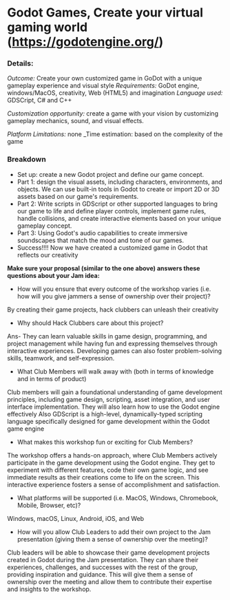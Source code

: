 # Godot Games, Create your virtual gaming world (https://godotengine.org/)
### Details:
_Outcome:_ Create your own customized game in GoDot with a unique gameplay experience and visual style
_Requirements:_ GoDot engine,  windows/MacOS, creativity, Web (HTML5) and imagination
_Language used:_ GDSCript, C# and C++

_Customization opportunity:_ create a game with your vision by customizing gameplay mechanics, sound, and visual effects. 

_Platform Limitations:_ none
_Time estimation: based on the complexity of the game

### Breakdown
- Set up: create a new Godot project and define our game concept. 
- Part 1: design the visual assets, including characters, environments, and objects. We can use built-in tools in Godot to create or import 2D or 3D assets based on our game's requirements.
- Part 2:  Write scripts in GDScript or other supported languages to bring our game to life and define player controls, implement game rules, handle collisions, and create interactive elements based on your unique gameplay concept.
- Part 3: Using Godot's audio capabilities to create immersive soundscapes that match the mood and tone of our games.
- Success!!!! Now we have created a customized game in Godot that reflects our creativity

**Make sure your proposal (similar to the one above) answers these questions about your Jam idea:**
- How will you ensure that every outcome of the workshop varies (i.e. how will you give jammers a sense of ownership over their project)?
   
 By creating their game projects, hack clubbers can unleash their creativity
- Why should Hack Clubbers care about this project?
 
 Ans- They can learn valuable skills in game design, programming, and project management while having fun and expressing themselves through interactive experiences. Developing games can also foster problem-solving skills, teamwork, and self-expression.
- What Club Members will walk away with (both in terms of knowledge and in terms of product)

Club members will gain a foundational understanding of game development principles, including game design, scripting, asset integration, and user interface implementation. They will also learn how to use the Godot engine effectively Also GDScript  is a high-level, dynamically-typed scripting language specifically designed for game development within the Godot game engine
- What makes this workshop fun or exciting for Club Members?
 
 The workshop offers a hands-on approach, where Club Members actively participate in the game development using the Godot engine. They get to experiment with different features, code their own game logic, and see immediate results as their creations come to life on the screen. This interactive experience fosters a sense of accomplishment and satisfaction.
- What platforms will be supported (i.e. MacOS, Windows, Chromebook, Mobile, Browser, etc)?

Windows, macOS, Linux, Android, iOS, and Web
- How will you allow Club Leaders to add their own project to the Jam presentation (giving them a sense of ownership over the meeting)?

Club leaders will be able to showcase their game development projects created in Godot during the Jam presentation. They can share their experiences, challenges, and successes with the rest of the group, providing inspiration and guidance. This will give them a sense of ownership over the meeting and allow them to contribute their expertise and insights to the workshop.
